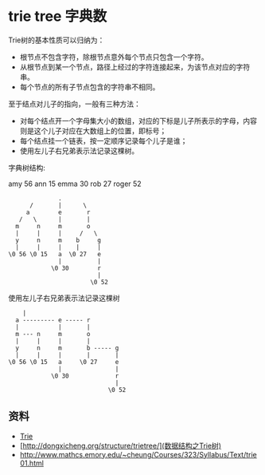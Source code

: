 # trie tree 字典数


Trie树的基本性质可以归纳为：

* 根节点不包含字符，除根节点意外每个节点只包含一个字符。
* 从根节点到某一个节点，路径上经过的字符连接起来，为该节点对应的字符串。
* 每个节点的所有子节点包含的字符串不相同。

至于结点对儿子的指向，一般有三种方法：

* 对每个结点开一个字母集大小的数组，对应的下标是儿子所表示的字母，内容则是这个儿子对应在大数组上的位置，即标号；
* 每个结点挂一个链表，按一定顺序记录每个儿子是谁；
* 使用左儿子右兄弟表示法记录这棵树。


字典树结构:

amy	56
ann	15
emma	30
rob	27
roger	52

```
              .
      /       |      \
     a        e       r
   /   \      |       |
  m     n     m       o
  |     |     |     /   \
  y     n     m    b     g
  |     |     |    |     |
\0 56 \0 15   a  \0 27   e
              |          |
            \0 30        r
                         |
                       \0 52
```


使用左儿子右兄弟表示法记录这棵树


```
	|
  a --------- e ----- r
  |           |       |
  m --- n     m       o
  |     |     |       |
  y     n     m       b ----- g
  |     |     |       |       |
\0 56 \0 15   a     \0 27     e
              |               |
            \0 30             r
                              |
                            \0 52

```

## 资料


* [Trie](http://www.cs.bu.edu/teaching/c/tree/trie/)
* [http://dongxicheng.org/structure/trietree/](数据结构之Trie树)
* http://www.mathcs.emory.edu/~cheung/Courses/323/Syllabus/Text/trie01.html